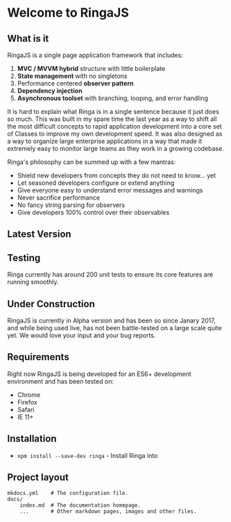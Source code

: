 # Welcome to RingaJS

## What is it

RingaJS is a single page application framework that includes:

1. **MVC / MVVM hybrid** structure with little boilerplate
2. **State management** with no singletons
3. Performance centered **observer pattern**
4. **Dependency injection**
4. **Asynchronous toolset** with branching, looping, and error handling

It is hard to explain what Ringa is in a single sentence because it just does so much. This was built in my spare time the last year as a way to shift all the most difficult
concepts to rapid application development into a core set of Classes to improve my own development speed. It was also designed as a way to organize large enterprise
applications in a way that made it extremely easy to monitor large teams as they work in a growing codebase.

Ringa's philosophy can be summed up with a few mantras:

* Shield new developers from concepts they do not need to know... yet
* Let seasoned developers configure or extend anything
* Give everyone easy to understand error messages and warnings
* Never sacrifice performance
* No fancy string parsing for observers
* Give developers 100% control over their observables

## Latest Version

## Testing

Ringa currently has around 200 unit tests to ensure its core features are running smoothly.

## Under Construction

RingaJS is currently in Alpha version and has been so since Janary 2017, and while being used live, has not been battle-tested on a large scale quite yet. We would
love your input and your bug reports.

## Requirements

Right now RingaJS is being developed for an ES6+ development environment and has been tested on:

* Chrome
* Firefox
* Safari
* IE 11+

## Installation

* `npm install --save-dev ringa` - Install Ringa into

## Project layout

    mkdocs.yml    # The configuration file.
    docs/
        index.md  # The documentation homepage.
        ...       # Other markdown pages, images and other files.
